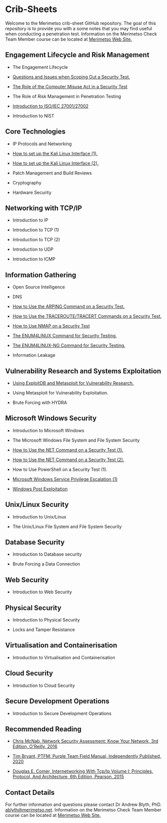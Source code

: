 # Crib-Sheets

Welcome to the Merimetso crib-sheet GitHub repository. The goal of this repository is to provide you with a some notes that you may find useful when conducting a penetration test. Information on the Merimetso Check Team Member course can be located at [Merimetso Web Site.](https://www.merimetso.net/courses)


## Engagement Lifecycle and Risk Management

* The Engagement Lifecycle

* [Questions and Issues when Scoping Out a Security Test.](https://github.com/Merimetso-Code/Crib-Sheets/blob/main/Sheets/Penitration%20Test%20Scoping%20Document%20Crib%20Sheet.pdf)

* [The Role of the Computer Misuse Act in a Security Test](https://github.com/Merimetso-Code/Crib-Sheets/blob/main/Sheets/The%20CMA%20Crib%20Sheet.pdf)

* The Role of Risk Management in Penetration Testing

* [Introduction to ISO/IEC 27001/27002](https://github.com/Merimetso-Code/Crib-Sheets/blob/main/Sheets/Introduction%20to%20ISO2700%20Crib%20Sheet.pdf)

* Introduction to NIST

## Core Technologies

* IP Protocols and Networking

* [How to set up the Kali Linux Interface (1).](https://github.com/Merimetso-Code/Crib-Sheets/blob/main/Sheets/Kali%20Network%20Configuration%20Crib%20Sheet%201.pdf)

* [How to set up the Kali Linux Interface (2).](https://github.com/Merimetso-Code/Crib-Sheets/blob/main/Sheets/Kali%20Network%20Configuration%20Crib%20Sheet%202.pdf)

* Patch Management and Build Reviews

* Cryptography

* Hardware Security

## Networking with TCP/IP

* Introduction to IP

* Introduction to TCP (1)

* Introduction to TCP (2)

* Introduction to UDP

* Introduction to ICMP

## Information Gathering

* Open Source Intelligence

* DNS

* [How to Use the ARPING Command on a Security Test.](https://github.com/Merimetso-Code/Crib-Sheets/blob/main/Sheets/The%20ARPing%20Command%20Crib%20Sheet.pdf)

* [How to Use the TRACEROUTE/TRACERT Commands on a Security Test.](https://github.com/Merimetso-Code/Crib-Sheets/blob/main/Sheets/The%20Tracroute%20Crib%20Sheet.pdf)

* [How to Use NMAP on a Security Test](https://github.com/Merimetso-Code/Crib-Sheets/blob/main/Sheets/NMAP%20Crib%20Sheet.pdf)

* [The ENUM4LINUX Command for Security Testing.](https://github.com/Merimetso-Code/Crib-Sheets/blob/main/Sheets/The%20ENUM4LINUX%20Crib%20Sheet.pdf)

* [The ENUM4LINUX-NG Command for Security Testing.](https://github.com/Merimetso-Code/Crib-Sheets/blob/main/Sheets/The%20ENUM4LINUX-NG%20Crib%20Sheet.pdf)

* Information Leakage

## Vulnerability Research and Systems Exploitation

* [Using ExploitDB and Metasploit for Vulnerability Research.](https://github.com/Merimetso-Code/Crib-Sheets/blob/main/Sheets/Using%20ExploitDB%20and%20Metasploit%20for%20Vulnerability%20Research%20Crib%20Sheet.pdf)

* Using Metasploit for Vulnerability Exploitation.

* Brute Forcing with HYDRA


## Microsoft Windows Security

* Introduction to Microsoft Windows

* The Microsoft Windows File System and File System Security

* [How to Use the NET Command on a Security Test (1).](https://github.com/Merimetso-Code/Crib-Sheets/blob/main/Sheets/The%20NET%20Command%20Crib%20Sheet%201.pdf)

* [How to Use the NET Command on a Security Test (2).](https://github.com/Merimetso-Code/Crib-Sheets/blob/main/Sheets/The%20NET%20Command%20Crib%20Sheet%202.pdf)

* How to Use PowerShell on a Security Test (1).

* [Microsoft Windows Service Privilege Escalation (1)](https://github.com/Merimetso-Code/Crib-Sheets/blob/main/Sheets/Microsoft%20Windows%20Service%20Privilege%20Escalation%20Crib%20Sheet%20(1).pdf)

* [Windows Post Exploitation](https://github.com/Merimetso-Code/Crib-Sheets/blob/main/Sheets/The%20Windows%20Post%20Expliotation%20Crib%20Sheet.pdf)

## Unix/Linux Security

* Introduction to Unix/Linux

* The Unix/Linux File System and File System Security

## Database Security

* Introduction to Database security

* Brute Forcing a Data Connection

## Web Security

* Introduction to Web Security

## Physical Security

* Introduction to Physical Security

* Locks and Tamper Resistance

## Virtualisation and Containerisation

* Introduction to Virtualisation and Containerisation

## Cloud Security

* Introduction to Cloud Security

## Secure Development Operations

* Introduction to Secure Development Operations

## Recommended Reading

* [Chris McNab, Network Security Assessment: Know Your Network, 3rd Edition, O'Reilly, 2016](https://www.amazon.co.uk/Network-Security-Assessment-Know-Your/dp/149191095X/ref=sr_1_1?crid=2RI4CBCKBC79C&keywords=network+security+assessment&qid=1657708066&sprefix=network+security+a%2Caps%2C63&sr=8-1)

* [Tim Bryant, PTFM: Purple Team Field Manual, Independently Published, 2020](https://www.amazon.co.uk/PTFM-Purple-Team-Field-Manual/dp/B08LJV1QCD/ref=sr_1_1?crid=BR8A8SAS3HCN&keywords=ptfm&qid=1657708194&sprefix=ptfm%2Caps%2C167&sr=8-1)

* [Douglas E. Comer, Internetworking With Tcp/Ip Volume I: Principles, Protocol, And Architecture, 6th Edition, Pearson, 2015](https://www.amazon.co.uk/Internetworking-Tcp-Ip-Principles-Architecture/dp/9332550107/ref=sr_1_2?qid=1657708327&refinements=p_27%3ADouglas+E.+Comer&s=books&sr=1-2&text=Douglas+E.+Comer)

## Contact Details

For further information and questions please contact Dr Andrew Blyth, PhD. <ablyth@merimetso.net>. Information on the Merimetso Check Team Member course can be located at [Merimetso Web Site.](https://www.merimetso.net/courses)
